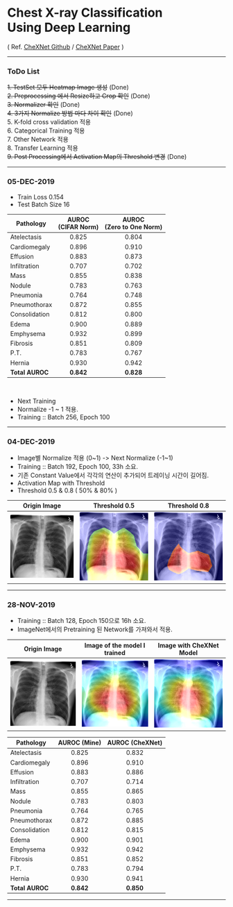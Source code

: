 # Chest X-ray Classification <br>Using Deep Learning
 ( Ref. [CheXNet Github](https://github.com/zoogzog/chexnet) / [CheXNet Paper](https://stanfordmlgroup.github.io/projects/chexnet/) )

----
### ToDo List

~~1. TestSet 모두 Heatmap Image 생성~~ (Done)<br/>
~~2. Preprocessing 에서 Resize하고 Crop 확인~~ (Done) <br/>
~~3. Normalizer 확인~~ (Done)<br/>
~~4. 3가지 Normalize 방법 마다 차이 확인~~ (Done)<br/>
5. K-fold cross validation 적용<br/>
6. Categorical Training 적용<br/>
7. Other Network 적용<br/>
8. Transfer Learning 적용<br/>
~~9. Post Processing에서 Activation Map의 Threshold 변경~~ (Done)

----
### 05-DEC-2019
* Train Loss 0.154
* Test Batch Size 16

| Pathology     |AUROC <br>(CIFAR Norm)   | AUROC <br>(Zero to One Norm)|
| ------------- |:-------------:|:--------------:|
| Atelectasis   | 0.825         | 0.804          |
| Cardiomegaly  | 0.896         | 0.910          |
| Effusion      | 0.883         | 0.873          |
| Infiltration  | 0.707         | 0.702          |
| Mass          | 0.855         | 0.838          |
| Nodule        | 0.783         | 0.763          |
| Pneumonia     | 0.764         | 0.748          |
| Pneumothorax  | 0.872         | 0.855          |
| Consolidation | 0.812         | 0.800          |
| Edema         | 0.900         | 0.889          |
| Emphysema     | 0.932         | 0.899          |
| Fibrosis      | 0.851         | 0.809          |
| P.T.          | 0.783         | 0.767          |
| Hernia        | 0.930         | 0.942          |
| <b>Total AUROC  | <b>0.842    | <b>0.828       |
<br>

* Next Training
* Normalize -1 ~ 1 적용.
* Training :: Batch 256, Epoch 100
----
### 04-DEC-2019
* Image별 Normalize 적용 (0~1) -> Next Normalize (-1~1)
* Training :: Batch 192, Epoch 100, 33h 소요.
* 기존 Constant Value에서 각각의 연산이 추가되어 트레이닝 시간이 길어짐.
* Activation Map with Threshold
* Threshold 0.5 & 0.8 ( 50% & 80% )
<table>
<thead>
  <tr>
  <th align="center">Origin Image</th>
  <th align="center">Threshold 0.5</th>
  <th align="center">Threshold 0.8</th>
  </tr>
</thead>
<tbody>
    <tr>
        <td align="center">
        <img src="test/00009285_000.png" width="224px"/>
        </td>
        <td align="center">
        <img src="test/heatmap_threshold_0.5.png" width="224px"/>
        </td>
        <td align="center">
        <img src="test/heatmap_threshold_0.8.png" width="224px"/>
        </td>  
    </tr>
  </tbody>
</table>

----

### 28-NOV-2019
 * Training :: Batch 128, Epoch 150으로 16h 소요.
 * ImageNet에서의 Pretraining 된 Network를 가져와서 적용.

<table>
<thead>
  <tr>
  <th align="center">Origin Image</th>
  <th align="center">Image of the model I trained</th>
  <th align="center">Image with CheXNet Model</th>
  </tr>
</thead>
<tbody>
    <tr>
        <td align="center">
        <img src="test/00009285_000.png" width="224px"/>
        </td>
        <td align="center">
        <img src="test/heatmap_mine.png" width="224px"/>
        </td>
        <td align="center">
        <img src="test/heatmap.png" width="224px"/>
        </td>  
    </tr>
  </tbody>
</table>

| Pathology     |AUROC (Mine)   | AUROC (CheXNet)|
| ------------- |:-------------:|:--------------:|
| Atelectasis   | 0.825         | 0.832          |
| Cardiomegaly  | 0.896         | 0.910          |
| Effusion      | 0.883         | 0.886          |
| Infiltration  | 0.707         | 0.714          |
| Mass          | 0.855         | 0.865          |
| Nodule        | 0.783         | 0.803          |
| Pneumonia     | 0.764         | 0.765          |
| Pneumothorax  | 0.872         | 0.885          |
| Consolidation | 0.812         | 0.815          |
| Edema         | 0.900         | 0.901          |
| Emphysema     | 0.932         | 0.942          |
| Fibrosis      | 0.851         | 0.852          |
| P.T.          | 0.783         | 0.794          |
| Hernia        | 0.930         | 0.941          |
| <b>Total AUROC  | <b>0.842    | <b>0.850       | 
----